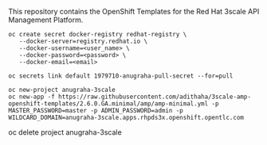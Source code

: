 
This repository contains the OpenShift Templates for the Red Hat 3scale API Management Platform.

 ```
oc create secret docker-registry redhat-registry \
    --docker-server=registry.redhat.io \
    --docker-username=<user_name> \
    --docker-password=<password> \
    --docker-email=<email>
 ```
 ```
 oc secrets link default 1979710-anugraha-pull-secret --for=pull
 ```
 ```
oc new-project anugraha-3scale
oc new-app -f https://raw.githubusercontent.com/adithaha/3scale-amp-openshift-templates/2.6.0.GA.minimal/amp/amp-minimal.yml -p MASTER_PASSWORD=master -p ADMIN_PASSWORD=admin -p WILDCARD_DOMAIN=anugraha-3scale.apps.rhpds3x.openshift.opentlc.com

```
oc delete project anugraha-3scale
```
```
